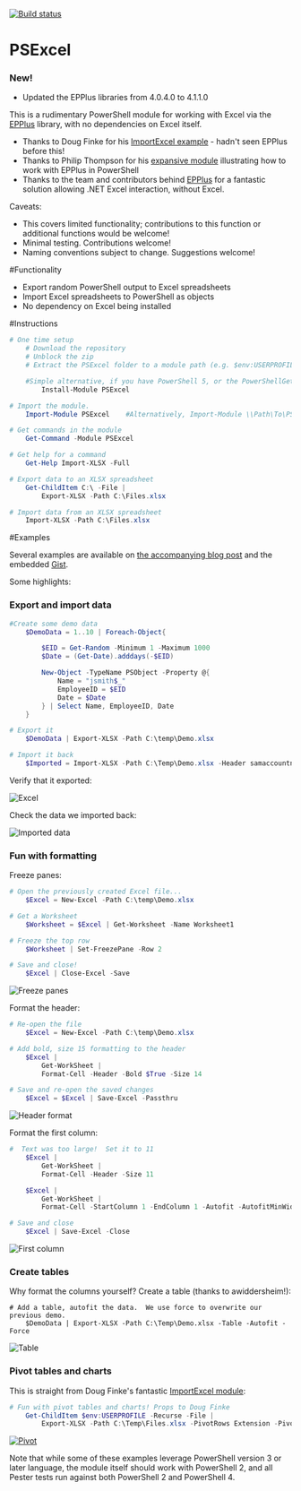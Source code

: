 [![Build status](https://ci.appveyor.com/api/projects/status/cew1v6k58hvfiseo/branch/master?svg=true)](https://ci.appveyor.com/project/RamblingCookieMonster/psexcel)

PSExcel
=============

### New!

* Updated the EPPlus libraries from 4.0.4.0 to 4.1.1.0


This is a rudimentary PowerShell module for working with Excel via the [EPPlus](http://epplus.codeplex.com/) library, with no dependencies on Excel itself.

* Thanks to Doug Finke for his [ImportExcel example](https://github.com/dfinke/ImportExcel) - hadn't seen EPPlus before this!
* Thanks to Philip Thompson for his [expansive module](https://excelpslib.codeplex.com/) illustrating how to work with EPPlus in PowerShell
* Thanks to the team and contributors behind [EPPlus](http://epplus.codeplex.com/) for a fantastic solution allowing .NET Excel interaction, without Excel.

Caveats:

* This covers limited functionality; contributions to this function or additional functions would be welcome!
* Minimal testing.  Contributions welcome!
* Naming conventions subject to change.  Suggestions welcome!

#Functionality

* Export random PowerShell output to Excel spreadsheets
* Import Excel spreadsheets to PowerShell as objects
* No dependency on Excel being installed

#Instructions

```powershell
# One time setup
    # Download the repository
    # Unblock the zip
    # Extract the PSExcel folder to a module path (e.g. $env:USERPROFILE\Documents\WindowsPowerShell\Modules\)

    #Simple alternative, if you have PowerShell 5, or the PowerShellGet module:
        Install-Module PSExcel

# Import the module.
    Import-Module PSExcel    #Alternatively, Import-Module \\Path\To\PSExcel

# Get commands in the module
    Get-Command -Module PSExcel

# Get help for a command
    Get-Help Import-XLSX -Full

# Export data to an XLSX spreadsheet
    Get-ChildItem C:\ -File |
        Export-XLSX -Path C:\Files.xlsx

# Import data from an XLSX spreadsheet
    Import-XLSX -Path C:\Files.xlsx

```

#Examples

Several examples are available on [the accompanying blog post](http://ramblingcookiemonster.github.io/PSExcel-Intro/) and the embedded [Gist](https://gist.github.com/RamblingCookieMonster/7f49beeaebb570204581#file-zpsexcel-intro-ps1).

Some highlights:

### Export and import data

```powershell
#Create some demo data
    $DemoData = 1..10 | Foreach-Object{

        $EID = Get-Random -Minimum 1 -Maximum 1000
        $Date = (Get-Date).adddays(-$EID)

        New-Object -TypeName PSObject -Property @{
            Name = "jsmith$_"
            EmployeeID = $EID
            Date = $Date
        } | Select Name, EmployeeID, Date
    }

# Export it
    $DemoData | Export-XLSX -Path C:\temp\Demo.xlsx

# Import it back
    $Imported = Import-XLSX -Path C:\Temp\Demo.xlsx -Header samaccountname, EID, Date
```

Verify that it exported:

![Excel](http://ramblingcookiemonster.github.io/images/psexcel-intro/export.png)


Check the data we imported back:

![Imported data](http://ramblingcookiemonster.github.io/images/psexcel-intro/imported.png)


### Fun with formatting

Freeze panes:

```powershell
# Open the previously created Excel file...
    $Excel = New-Excel -Path C:\temp\Demo.xlsx

# Get a Worksheet
    $Worksheet = $Excel | Get-Worksheet -Name Worksheet1

# Freeze the top row
    $Worksheet | Set-FreezePane -Row 2

# Save and close!
    $Excel | Close-Excel -Save
```


![Freeze panes](http://ramblingcookiemonster.github.io/images/psexcel-intro/frozenpane.png)


Format the header:

```powershell
# Re-open the file
    $Excel = New-Excel -Path C:\temp\Demo.xlsx

# Add bold, size 15 formatting to the header
    $Excel |
        Get-WorkSheet |
        Format-Cell -Header -Bold $True -Size 14

# Save and re-open the saved changes
    $Excel = $Excel | Save-Excel -Passthru
```


![Header format](http://ramblingcookiemonster.github.io/images/psexcel-intro/header.png)


Format the first column:

```powershell
#  Text was too large!  Set it to 11
    $Excel |
        Get-WorkSheet |
        Format-Cell -Header -Size 11

    $Excel |
        Get-WorkSheet |
        Format-Cell -StartColumn 1 -EndColumn 1 -Autofit -AutofitMinWidth -AutofitMaxWidth 7 -Color DarkRed

# Save and close
    $Excel | Save-Excel -Close
```


![First column](http://ramblingcookiemonster.github.io/images/psexcel-intro/format2.png)


### Create tables

Why format the columns yourself? Create a table (thanks to awiddersheim!):

```
# Add a table, autofit the data.  We use force to overwrite our previous demo.
    $DemoData | Export-XLSX -Path C:\Temp\Demo.xlsx -Table -Autofit -Force
```


![Table](http://ramblingcookiemonster.github.io/images/psexcel-intro/table.png)


### Pivot tables and charts

This is straight from Doug Finke's fantastic [ImportExcel module](https://github.com/dfinke/ImportExcel):

```powershell
# Fun with pivot tables and charts! Props to Doug Finke
    Get-ChildItem $env:USERPROFILE -Recurse -File |
        Export-XLSX -Path C:\Temp\Files.xlsx -PivotRows Extension -PivotValues Length -ChartType Pie
```


[![Pivot](http://ramblingcookiemonster.github.io/images/psexcel-intro/pivot.png)](http://ramblingcookiemonster.github.io/images/psexcel-intro/pivot.png)


Note that while some of these examples leverage PowerShell version 3 or later language, the module itself should work with PowerShell 2, and all Pester tests run against both PowerShell 2 and PowerShell 4.
